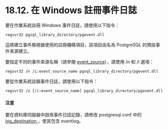 # 18.12. 在 Windows 註冊事件日誌

要在作業系統註冊 Windows 事件日誌，請使用以下指令：

```
regsvr32 pgsql_library_directory/pgevent.dll
```

這將建立事件檢視器使用的註冊機碼項目，該項目由名為 PostgreSQL 的預設事件來源建立。

要指定不同的事件來源名稱（請參閱 [event\_source](../server-configuration/error-reporting-and-logging.md#event\_source-string)），請使用 /n 和 /i 選項：

```
regsvr32 /n /i:event_source_name pgsql_library_directory/pgevent.dll
```

要從作業系統註銷事件日誌，請使用以下指令：

```
regsvr32 /u [/i:event_source_name] pgsql_library_directory/pgevent.dll
```

#### 注意

要在資料庫伺服器中啟用事件日誌記錄，請修改 postgresql.conf 中的 [log\_destination ](../server-configuration/error-reporting-and-logging.md#log\_destination-string)，使其包含 eventlog。
